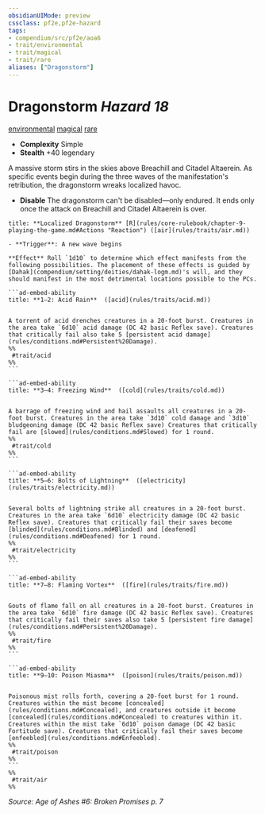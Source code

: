 ```yaml
---
obsidianUIMode: preview
cssclass: pf2e,pf2e-hazard
tags:
- compendium/src/pf2e/aoa6
- trait/environmental
- trait/magical
- trait/rare
aliases: ["Dragonstorm"]
---
```

# Dragonstorm *Hazard 18*  
[environmental](environmental.md "Environmental Hazard Trait")  [magical](magical.md "Magical Item Trait")  [rare](rare.md "Rare Rarity Trait")  

- **Complexity** Simple
- **Stealth** +40 legendary  

A massive storm stirs in the skies above Breachill and Citadel Altaerein. As specific events begin during the three waves of the manifestation's retribution, the dragonstorm wreaks localized havoc.

- **Disable** The dragonstorm can't be disabled—only endured. It ends only once the attack on Breachill and Citadel Altaerein is over.  

````ad-embed-ability
title: **Localized Dragonstorm** [R](rules/core-rulebook/chapter-9-playing-the-game.md#Actions "Reaction") ([air](rules/traits/air.md))

- **Trigger**: A new wave begins

**Effect** Roll `1d10` to determine which effect manifests from the following possibilities. The placement of these effects is guided by [Dahak](compendium/setting/deities/dahak-logm.md)'s will, and they should manifest in the most detrimental locations possible to the PCs.

```ad-embed-ability
title: **1–2: Acid Rain**  ([acid](rules/traits/acid.md))


A torrent of acid drenches creatures in a 20-foot burst. Creatures in the area take `6d10` acid damage (DC 42 basic Reflex save). Creatures that critically fail also take 5 [persistent acid damage](rules/conditions.md#Persistent%20Damage).  
%%
 #trait/acid 
%%
```

```ad-embed-ability
title: **3–4: Freezing Wind**  ([cold](rules/traits/cold.md))


A barrage of freezing wind and hail assaults all creatures in a 20-foot burst. Creatures in the area take `3d10` cold damage and `3d10` bludgeoning damage (DC 42 basic Reflex save) Creatures that critically fail are [slowed](rules/conditions.md#Slowed) for 1 round.  
%%
 #trait/cold 
%%
```

```ad-embed-ability
title: **5–6: Bolts of Lightning**  ([electricity](rules/traits/electricity.md))


Several bolts of lightning strike all creatures in a 20-foot burst. Creatures in the area take `6d10` electricity damage (DC 42 basic Reflex save). Creatures that critically fail their saves become [blinded](rules/conditions.md#Blinded) and [deafened](rules/conditions.md#Deafened) for 1 round.  
%%
 #trait/electricity 
%%
```

```ad-embed-ability
title: **7–8: Flaming Vortex**  ([fire](rules/traits/fire.md))


Gouts of flame fall on all creatures in a 20-foot burst. Creatures in the area take `6d10` fire damage (DC 42 basic Reflex save). Creatures that critically fail their saves also take 5 [persistent fire damage](rules/conditions.md#Persistent%20Damage).  
%%
 #trait/fire 
%%
```

```ad-embed-ability
title: **9–10: Poison Miasma**  ([poison](rules/traits/poison.md))


Poisonous mist rolls forth, covering a 20-foot burst for 1 round. Creatures within the mist become [concealed](rules/conditions.md#Concealed), and creatures outside it become [concealed](rules/conditions.md#Concealed) to creatures within it. Creatures within the mist take `6d10` poison damage (DC 42 basic Fortitude save). Creatures that critically fail their saves become [enfeebled](rules/conditions.md#Enfeebled).  
%%
 #trait/poison 
%%
```  
%%
 #trait/air 
%%
````

*Source: Age of Ashes #6: Broken Promises p. 7*